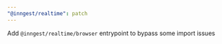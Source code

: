 ```yaml
---
"@inngest/realtime": patch
---
```


Add `@inngest/realtime/browser` entrypoint to bypass some import issues
